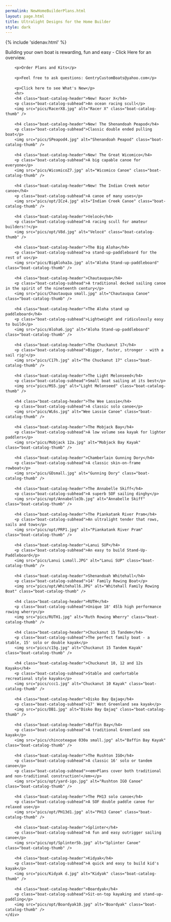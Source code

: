 ```yaml
---
permalink: NewHomeBuilderPlans.html
layout: page.html
title: Ultralight Designs for the Home Builder
style: dark
---
```

<div class="container">
{% include 'sidenav.html' %}
	<div class="featured-boats">
		<p>Building your own boat is rewarding, fun and easy - Click Here for an overview.</p>

		<p>Order Plans and Kits</p>

		<p>Feel free to ask questions: GentryCustomBoats@yahoo.com</p>

		<p>Click here to see What's New</p>
		<hr>
		<h4 class="boat-catalog-header">New! Racer X</h4>
		<p class="boat-catalog-subhead">An ocean racing scull</p>
		<img src="pics/RacerX8.jpg" alt="Racer X" class="boat-catalog-thumb" />

		<h4 class="boat-catalog-header">New! The Shenandoah Peapod</h4>
		<p class="boat-catalog-subhead">Classic double ended pulling boat</p>
		<img src="pics/SPeapod4.jpg" alt="Shenandoah Peapod" class="boat-catalog-thumb" />

		<h4 class="boat-catalog-header">New! The Great Wicomico</h4>
		<p class="boat-catalog-subhead">A big capable canoe for everyone</p>
		<img src="pics/WicomicoZ7.jpg" alt="Wicomico Canoe" class="boat-catalog-thumb" />

		<h4 class="boat-catalog-header">New! The Indian Creek motor canoe</h4>
		<p class="boat-catalog-subhead">A canoe of many uses</p>
		<img src="pics/opt/ICz4.jpg" alt="Indian Creek Canoe" class="boat-catalog-thumb" />

		<h4 class="boat-catalog-header">Velocé</h4>
		<p class="boat-catalog-subhead">A racing scull for amateur builders!!</p>
		<img src="pics/opt/V8d.jpg" alt="Velocé" class="boat-catalog-thumb" />

		<h4 class="boat-catalog-header">The Big Aloha</h4>
		<p class="boat-catalog-subhead">a stand-up-paddleboard for the rest of us</p>
		<img src="pics/BigAloha3a.jpg" alt="Aloha Stand-up-paddleboard" class="boat-catalog-thumb" />

		<h4 class="boat-catalog-header">Chautauqua</h4>
		<p class="boat-catalog-subhead">A traditional decked sailing canoe in the spirit of the nineteenth century</p>
		<img src="pics/Chautauqua small.jpg" alt="Chautauqua Canoe" class="boat-catalog-thumb" />

		<h4 class="boat-catalog-header">The Aloha stand up paddleboard</h4>
		<p class="boat-catalog-subhead">Lightweight and ridiculously easy to build</p>
		<img src="pics/Aloha6.jpg" alt="Aloha Stand-up-paddleboard" class="boat-catalog-thumb" />

		<h4 class="boat-catalog-header">The Chuckanut 17</h4>
		<p class="boat-catalog-subhead">Bigger, faster, stronger - with a sail rig!</p>
		<img src="pics/C17h.jpg" alt="The Chuckanut 17" class="boat-catalog-thumb" />

		<h4 class="boat-catalog-header">The Light Melonseed</h4>
		<p class="boat-catalog-subhead">Small boat sailing at its best</p>
		<img src="pics/MS5.jpg" alt="Light Melonseed" class="boat-catalog-thumb" />

		<h4 class="boat-catalog-header">The Wee Lassie</h4>
		<p class="boat-catalog-subhead">A classic solo canoe</p>
		<img src="pics/WL6s.jpg" alt="Wee Lassie Canoe" class="boat-catalog-thumb" />

		<h4 class="boat-catalog-header">The Mobjack Bay</h4>
		<p class="boat-catalog-subhead">A low volume sea kayak for lighter paddlers</p>
		<img src="pics/Mobjack 12a.jpg" alt="Mobjack Bay Kayak" class="boat-catalog-thumb" />

		<h4 class="boat-catalog-header">Chamberlain Gunning Dory</h4>
		<p class="boat-catalog-subhead">A classic skin-on-frame rowboat</p>
		<img src="pics/GDsmall.jpg" alt="Gunning Dory" class="boat-catalog-thumb" />

		<h4 class="boat-catalog-header">The Annabelle Skiff</h4>
		<p class="boat-catalog-subhead">A superb SOF sailing dinghy</p>
		<img src="pics/opt/Annabelle3b.jpg" alt="Annabelle Skiff" class="boat-catalog-thumb" />

		<h4 class="boat-catalog-header">The Piankatank River Pram</h4>
		<p class="boat-catalog-subhead">An ultralight tender that rows, sails and tows</p>
		<img src="pics/opt/PRP1.jpg" alt="Piankatank River Pram" class="boat-catalog-thumb" />

		<h4 class="boat-catalog-header">Lanui SUP</h4>
		<p class="boat-catalog-subhead">An easy to build Stand-Up-Paddleboard</p>
		<img src="pics/Lanui Lsmall.JPG" alt="Lanui SUP" class="boat-catalog-thumb" />

		<h4 class="boat-catalog-header">Shenandoah Whitehall</h4>
		<p class="boat-catalog-subhead">14' Family Rowing Boat</p>
		<img src="pics/opt/Whitehall6.JPG" alt="Whitehall Family Rowing Boat" class="boat-catalog-thumb" />

		<h4 class="boat-catalog-header">RUTH</h4>
		<p class="boat-catalog-subhead">Unique 18' 45lb high performance rowing wherry</p>
		<img src="pics/RUTH1.jpg" alt="Ruth Rowing Wherry" class="boat-catalog-thumb" />

		<h4 class="boat-catalog-header">Chuckanut 15 Tandem</h4>
		<p class="boat-catalog-subhead">The perfect family boat - a stable, 15' solo or double kayak</p>
		<img src="pics/c15g.jpg" alt="Chuckanut 15 Tandem Kayak" class="boat-catalog-thumb" />

		<h4 class="boat-catalog-header">Chuckanut 10, 12 and 12s Kayaks</h4>
		<p class="boat-catalog-subhead">Stable and comfortable recreational style kayaks</p>
		<img src="pics/ccc1.jpg" alt="Chuckanut 10 Kayak" class="boat-catalog-thumb" />

		<h4 class="boat-catalog-header">Disko Bay Qajaq</h4>
		<p class="boat-catalog-subhead">17' West Greenland sea kayak</p>
		<img src="pics/DB1.jpg" alt="Disko Bay Qajaq" class="boat-catalog-thumb" />

		<h4 class="boat-catalog-header">Baffin Bay</h4>
		<p class="boat-catalog-subhead">A traditional Greenland sea kayak</p>
		<img src="pics/chincoteague 030a small.jpg" alt="Baffin Bay Kayak" class="boat-catalog-thumb" />

		<h4 class="boat-catalog-header">The Rushton IGO</h4>
		<p class="boat-catalog-subhead">A classic 16' solo or tandem canoe</p>
		<p class="boat-catalog-subhead"><em>Plans cover both traditional and non-traditional construction!</em></p>
		<img src="pics/opt/yard-igo.jpg" alt="Rushton IGO Canoe" class="boat-catalog-thumb" />

		<h4 class="boat-catalog-header">The PH13 solo canoe</h4>
		<p class="boat-catalog-subhead">A SOF double paddle canoe for relaxed use</p>
		<img src="pics/opt/PH13d1.jpg" alt="PH13 Canoe" class="boat-catalog-thumb" />

		<h4 class="boat-catalog-header">Splinter</h4>
		<p class="boat-catalog-subhead">A fun and easy outrigger sailing canoe</p>
		<img src="pics/opt/Splinter5b.jpg" alt="Splinter Canoe" class="boat-catalog-thumb" />

		<h4 class="boat-catalog-header">Kidyak</h4>
		<p class="boat-catalog-subhead">A quick and easy to build kid's kayak</p>
		<img src="pics/Kidyak d.jpg" alt="Kidyak" class="boat-catalog-thumb" />

		<h4 class="boat-catalog-header">Boardyak</h4>
		<p class="boat-catalog-subhead">Sit-on-top kayaking and stand-up-paddling</p>
		<img src="pics/opt/Boardyak10.jpg" alt="Boardyak" class="boat-catalog-thumb" />
	</div>
</div>
